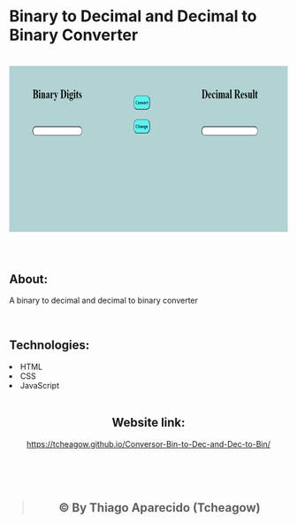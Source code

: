 # Binary to Decimal and Decimal to Binary Converter
<h1 align="center">
    <img height="300px" alt="Working gif" title="Readme Gif" src="./gif/funcionamento.gif">
</h1>

<br>

## About:
<p>A binary to decimal and decimal to binary converter</p>


<br>
<h2> Technologies:</h2>
<li> HTML</li>
<li> CSS</li>
<li> JavaScript</li>


<br>

<h2 align="center"> Website link:</h2>

<a target="_blank"><p align="center">https://tcheagow.github.io/Conversor-Bin-to-Dec-and-Dec-to-Bin/</p><a>


<br>
<br>
<br>
    
> <h2 align="center"> © By Thiago Aparecido (Tcheagow) </h2> 
 
